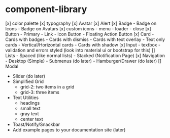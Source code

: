 # component-library
[x] color palette
[x] typography
[x] Avatar
[x] Alert
[x] Badge
    - Badge on Icons
    - Badge on Avatars
[x] custom icons
    - menu
    - loader
    - close
[x] Button
    - Primary
    - Link
    - Icon Button
    - Floating Action Button
[x] Card
    - Cards with badges
    - Cards with dismiss
    - Cards with text overlay
    - Text only cards
    - Vertical/Horizontal cards
    - Cards with shadow
[x] Input
    - textbox
    - validation and errors styled (look into material ui or bootstrap for this)
[] Lists
    - Spaced (like normal lists)
    - Stacked (Notification Page)
[x] Navigation
    - Desktop (Simple)
    - Submenus (do later)
    - Hamburger/Drawer (do later)
[] Modal
- Slider (do later)
- Simplified Grid
    - grid-2: two items in a grid
    - grid-3: three items
- Text Utilities
    - headings
    - small text
    - gray text
    - center text
- Toast/Notify/Snackbar
- Add example pages to your documentation site (later)